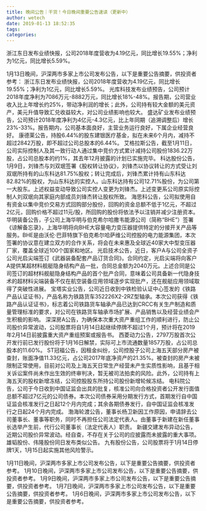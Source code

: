 ```yaml
---
title: 晚间公告｜干货！今日晚间重要公告速读（更新中）
author: wetech
date: 2019-01-13 18:52:35
tags: 
categories: 
---
```

浙江东日发布业绩快报，公司2018年度营收为4.19亿元，同比增长19.55%；净利为1亿元，同比增长5.59%。
<!-- more -->
1月13日晚间，沪深两市多家上市公司发布公告，以下是重要公告摘要，供投资者参考：
浙江东日发布业绩快报，公司2018年度营收为4.19亿元，同比增长19.55%；净利为1亿元，同比增长5.59%。
光库科技发布业绩预告，公司预计2018年度净利为7086万元-8882万元，同比增长18%-48%。报告期，公司营业收入比上年增长约25%，带动净利润的增长；此外，公司持有较大金额的美元资产，美元升值导致汇兑收益较大，对公司业绩影响也较大。
盛达矿业发布业绩预告，公司预计2018年度净利为4亿元-4.3亿元，比上年同期（追溯调整后）增长23%-33%。报告期内，公司基本面良好，主营业务运行良好，下属企业经营良好。
康德莱公告，持股6.44%的股东建银医疗基金，拟在未来6个月内，减持不超过2842万股，即不超过公司总股本的6.44%。
艾格拉斯公告，截至1月11日，公司实际控制人及其一致行动人通过集中竞价方式累计减持公司股份1836.22万股，占公司总股本的约1%，其去年12月披露的计划已实施完毕。
科达股份公告，1月9日，刘锋杰与刘双珉签署《股权转让协议》，刘锋杰以协议转让的方式受让刘双珉所持有的山东科达81.75%股权；转让完成后，刘锋杰累计持有山东科达82.82%的股权，为山东科达的实控人。山东科达持有公司12.71%股份，为公司第一大股东。上述权益变动导致公司实控人变更为刘锋杰。上述变更系公司原实际控制人刘双珉向其家庭内部成员刘锋杰转让股权所致。
海思科公告，公司拟使用自有资金以集中竞价交易方式回购部分股份，回购的资金总额不低于1亿元，不超过2亿元，回购价格不超过11元/股，所回购的股份将依法予以注销并减少注册资本。
华明装备公告，子公司上海华明与伯克希尔哈撒韦能源公司（简称“BHE”）签署《谅解备忘录》，上海华明将向BHE大容量电力变压器提供特定的分接开关产品等服务。BHE是由沃伦·巴菲特旗下伯克希尔哈萨维公司控股的电力能源集团，本次签署的协议意在建立双方的合作关系，将会在未来惠及全球近40家大中型变压器厂家，覆盖全球近100个国家和地区。
光启技术公告，近日，客户A与公司全资子公司光启尖端签订《武器装备配套产品订货合同》。合同约定，光启尖端将向客户A提供某超材料舰艇隐身结构产品一批，合同总金额为2040万元。上述合同是公司签订的超材料舰艇隐身结构产品的首个批产合同，意味着公司具备新一代隐身技术的超材料尖端装备不仅在航空装备应用领域逐步实现批产，还在舰艇应用领域取得了突破性进展。
宝塔实业公告，公司近日收到中铁检验认证中心签发的《铁路产品认证证书》，产品名称为铁路货车352226X2-2RZ型轴承。本次公司获得《铁路产品认证证书》，标志着公司铁路货车轴承产品已达到CRCC有关生产制造和质量管理标准的要求，对公司在铁路货车轴承市场扩展、产品销售以及经营业绩会产生积极的影响。
深深房A公告，为确保本次重大资产重组工作的顺利进行，防止公司股价异常波动，公司股票将自1月14日起继续停牌不超过1个月，预计将在2019年2月14日前披露重大资产重组预案或报告书。
西菱动力公告，2797万股首次公开发行前已发行股份将于1月16日解禁，实际可上市流通数量1857万股，占公司总股本的11.60%。
ST冠福公告，因租金纠纷，公司控股子公司上海五天部分房产被查封，账面净值11.33亿元，占公司2017年底净资产的21.35%。被查封的房产未被限制正常使用，目前对公司及上海五天日常生产经营未产生实质性影响，且基于相关诉讼案件尚未作出生效的终审判决，暂无被司法拍卖的风险。此外，公司持有上海五天的股权新增冻结，公司控股股东所持公司股份新增轮候冻结。
电科院公告，公司于今日收到中国证监会出具的批复，核准公司向合格投资者公开发行面值总额不超过7亿元的公司债券。本次公司债券采用分期发行方式，首期发行自中国证监会核准发行之日起12个月内完成；其余各期债券发行，自中国证监会核准发行之日起24个月内完成。
渤海轮渡公告，董事长杨卫新因工作原因，申请辞去公司董事长、董事等职务，同时不再担任公司法定代表人。由董事于新建在新任董事长选举产生前，代行公司董事长（法定代表人）职责。
新疆交建发布异动公告，近期公司股价异常波动。经自查，不存在关于公司的应披露而未披露的重大事项。雄韬股份、伟隆股份同日发布类似公告。
九有股份公告，公司股票将于1月14日停牌1天，1月15日起实施其他风险警示。
 
 
1月11日晚间，沪深两市多家上市公司发布公告，以下是重要公告摘要，供投资者参考。
1月10日晚间，沪深两市多家上市公司发布公告，以下是重要公告摘要，供投资者参考。
1月9日晚间，沪深两市多家上市公司发布公告，以下是重要公告摘要，供投资者参考。
1月7日晚间，沪深两市多家上市公司发布公告，以下是重要公告摘要，供投资者参考。
1月6日晚间，沪深两市多家上市公司发布公告，以下是重要公告摘要，供投资者参考。

